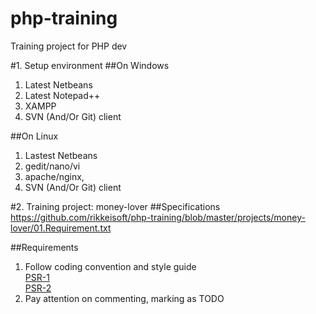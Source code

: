 php-training
============

Training project for PHP dev

#1. Setup environment
##On Windows
1. Latest Netbeans
2. Latest Notepad++
3. XAMPP
4. SVN (And/Or Git) client

##On Linux
1. Lastest Netbeans
2. gedit/nano/vi
3. apache/nginx, 
4. SVN (And/Or Git) client

#2. Training project: money-lover
##Specifications
https://github.com/rikkeisoft/php-training/blob/master/projects/money-lover/01.Requirement.txt

##Requirements
1. Follow coding convention and style guide    
[PSR-1](https://github.com/rikkeisoft/php-training/blob/master/coding-conventions/PSR-1-basic-coding-standard.md)    
[PSR-2](https://github.com/rikkeisoft/php-training/blob/master/coding-conventions/PSR-2-coding-style-guide.md)
2. Pay attention on commenting, marking as TODO
